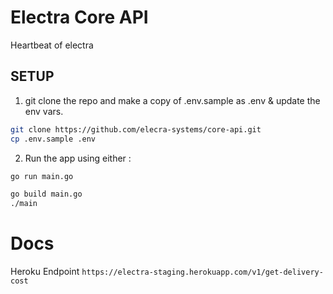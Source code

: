 # Electra Core API

Heartbeat of electra

## SETUP

1. git clone the repo and make a copy of .env.sample as .env & update the env vars.

```bash
git clone https://github.com/elecra-systems/core-api.git
cp .env.sample .env
```

2. Run the app using either :

```bash
go run main.go
```

```bash
go build main.go
./main
```

# Docs

Heroku Endpoint
`https://electra-staging.herokuapp.com/v1/get-delivery-cost`
